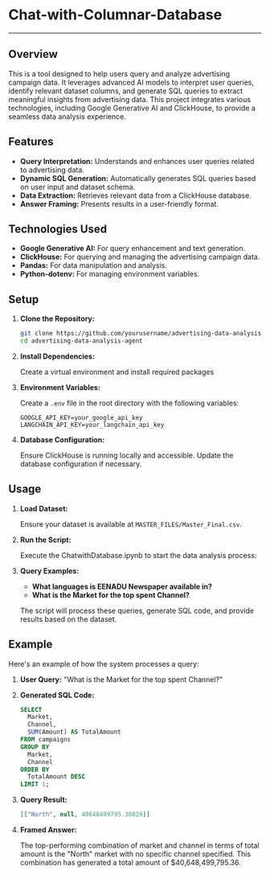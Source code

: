 # Chat-with-Columnar-Database

---

## Overview

This is a tool designed to help users query and analyze advertising campaign data. It leverages advanced AI models to interpret user queries, identify relevant dataset columns, and generate SQL queries to extract meaningful insights from advertising data. This project integrates various technologies, including Google Generative AI and ClickHouse, to provide a seamless data analysis experience.

## Features

- **Query Interpretation:** Understands and enhances user queries related to advertising data.
- **Dynamic SQL Generation:** Automatically generates SQL queries based on user input and dataset schema.
- **Data Extraction:** Retrieves relevant data from a ClickHouse database.
- **Answer Framing:** Presents results in a user-friendly format.

## Technologies Used

- **Google Generative AI:** For query enhancement and text generation.
- **ClickHouse:** For querying and managing the advertising campaign data.
- **Pandas:** For data manipulation and analysis.
- **Python-dotenv:** For managing environment variables.

## Setup

1. **Clone the Repository:**

   ```bash
   git clone https://github.com/yourusername/advertising-data-analysis-agent.git
   cd advertising-data-analysis-agent
   ```

2. **Install Dependencies:**

   Create a virtual environment and install required packages


3. **Environment Variables:**

   Create a `.env` file in the root directory with the following variables:

   ```plaintext
   GOOGLE_API_KEY=your_google_api_key
   LANGCHAIN_API_KEY=your_langchain_api_key
   ```

4. **Database Configuration:**

   Ensure ClickHouse is running locally and accessible. Update the database configuration if necessary.

## Usage

1. **Load Dataset:**

   Ensure your dataset is available at `MASTER_FILES/Master_Final.csv`.

2. **Run the Script:**

   Execute the ChatwithDatabase.ipynb to start the data analysis process:


3. **Query Examples:**

   - **What languages is EENADU Newspaper available in?**
   - **What is the Market for the top spent Channel?**

   The script will process these queries, generate SQL code, and provide results based on the dataset.

## Example

Here's an example of how the system processes a query:

1. **User Query:** "What is the Market for the top spent Channel?"
2. **Generated SQL Code:**

   ```sql
   SELECT
     Market,
     Channel,
     SUM(Amount) AS TotalAmount
   FROM campaigns
   GROUP BY
     Market,
     Channel
   ORDER BY
     TotalAmount DESC
   LIMIT 1;
   ```

3. **Query Result:**

   ```json
   [["North", null, 40648499795.36029]]
   ```

4. **Framed Answer:**

   The top-performing combination of market and channel in terms of total amount is the "North" market with no specific channel specified. This combination has generated a total amount of $40,648,499,795.36.

